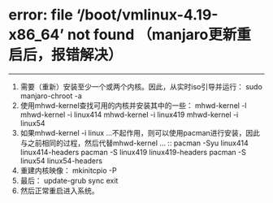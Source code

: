 # error: file ‘/boot/vmlinux-4.19-x86_64’ not found （manjaro更新重启后，报错解决）
----
1. 需要（重新）安装至少一个或两个内核。因此，从实时iso引导并运行：
    sudo manjaro-chroot -a
2. 使用mhwd-kernel查找可用的内核并安装其中的一些：
	mhwd-kernel -l
	mhwd-kernel -i linux414
	mhwd-kernel -i linux419
	mhwd-kernel -i linux54
3. 如果mhwd-kernel -i linux ...不起作用，则可以使用pacman进行安装，因此与之前相同的过程，然后代替mhwd-kernel ... ::
	pacman -Syu linux414 linux414-headers
	pacman -S linux419 linux419-headers
	pacman -S linux54 linux54-headers
4. 重建内核映像：
	mkinitcpio -P
5. 最后：
	update-grub
	sync
	exit
6. 然后正常重启进入系统。